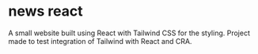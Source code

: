 # news react
A small website built using React with Tailwind CSS for the styling. 
Project made to test integration of Tailwind with React and CRA.
